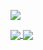 
<!--
**Ang-l/Ang-l** is a ✨ _special_ ✨ repository because its `README.md` (this file) appears on your GitHub profile.

Here are some ideas to get you started:

- 🔭 I’m currently working on ...
- 🌱 I’m currently learning ...
- 👯 I’m looking to collaborate on ...
- 🤔 I’m looking for help with ...
- 💬 Ask me about ...
- 📫 How to reach me: ...
- 😄 Pronouns: ...
- ⚡ Fun fact: ...
-->

<!--
![Visitor Count](https://profile-counter.glitch.me/Ang-l/count.svg)
![](https://img.shields.io/badge/Python-3776AB?style=for-the-badge&logo=python&logoColor=white)
![](https://github-readme-stats.vercel.app/api?username=Ang-l&show_icons=true&theme=radical&count_private=true)  
![](https://img.shields.io/badge/vue2-3776AB?style=for-the-badge&logo=vue2&logoColor=white)![](https://img.shields.io/badge/vue3-3776AB?style=for-the-badge&logo=vue3&logoColor=white)
-->
![](https://github-readme-stats.vercel.app/api/top-langs/?username=Ang-l&include_all_commits=true&layout=compact)  

<a href="https://github.com/Ang-l/fastapi-template">
  <img align="center" src="https://github-readme-stats.vercel.app/api/pin/?username=Ang-l&repo=fastapi-template" />
</a>
<a href="https://github.com/Ang-l/fastapi-template">
  <img align="center" src="https://github-readme-stats.vercel.app/api/pin/?username=Ang-l&repo=captcha" />
</a>





<!-- <a href="https://github.com/anuraghazra/convoychat">
  <img align="center" src="https://github-readme-stats.vercel.app/api/pin/?username=anuraghazra&repo=convoychat" />
</a> -->
